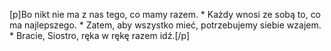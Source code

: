 [p]Bo nikt nie ma z nas tego, co mamy razem. * Każdy wnosi ze sobą to, co ma najlepszego. * Zatem, aby wszystko mieć, potrzebujemy siebie wzajem. * Bracie, Siostro, ręka w rękę razem idź.[/p]